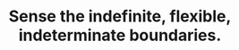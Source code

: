 ---
title: Sense the indefinite, flexible, indeterminate boundaries.
tags: self nondual
star: true
---